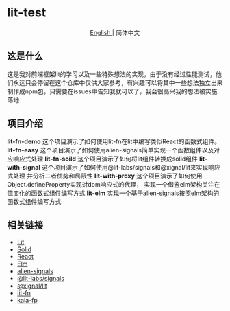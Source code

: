 # lit-test

<p align="center">
    <a href="./README.md"> English </a> | <span> 简体中文 </span>
</p>

## 这是什么
这是我对前端框架lit的学习以及一些特殊想法的实现，由于没有经过性能测试，他们永远只会停留在这个仓库中仅供大家参考，有兴趣可以将其中一些想法独立出来制作成npm包，只需要在issues中告知我就可以了，我会很高兴我的想法被实施落地

## 项目介绍
**lit-fn-demo**
这个项目演示了如何使用lit-fn在lit中编写类似React的函数式组件。
**lit-fn-easy**
这个项目演示了如何使用alien-signals简单实现一个函数组件以及对应响应式处理
**lit-fn-soild**
这个项目演示了如何将lit组件转换成solid组件
**lit-with-signal**
这个项目演示了如何使用@lit-labs/signals和@xignal/lit来实现响应式处理
并分析二者优势和局限性
**lit-with-proxy**
这个项目演示了如何使用Object.defineProperty实现对dom响应式的代理，
实现一个借鉴elm架构关注在值变化的函数式组件编写方式
**lit-elm**
实现一个基于alien-signals按照elm架构的函数式组件编写方式

## 相关链接
- [Lit](https://lit.dev/)
- [Solid](https://www.solidjs.com/)
- [React](https://reactjs.org/)
- [Elm](https://elm-lang.org/)
- [alien-signals](https://github.com/stackblitz/alien-signals)
- [@lit-labs/signals](https://www.npmjs.com/package/@lit-labs/signals)
- [@xignal/lit](https://github.com/flamrdevs/xignal/tree/main/packages/xignal-lit)
- [lit-fn](https://github.com/AnNingUI/lit-fn)
- [kaia-fp](https://github.com/AnNingUI/kaia-fp)